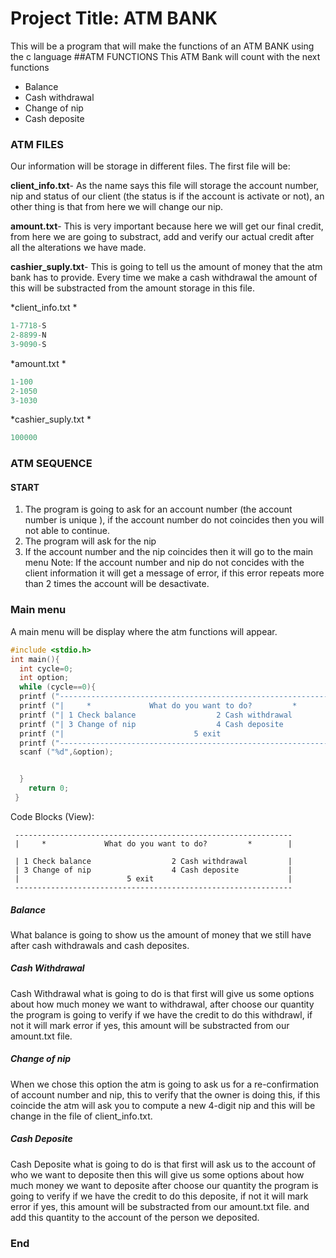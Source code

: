 # Project Title: ATM BANK
This will be a program that will make the functions of an ATM BANK using 
the c language 
##ATM FUNCTIONS
This ATM Bank will count with the next functions
- Balance
- Cash withdrawal
- Change of nip
- Cash deposite

### ATM FILES 
Our information will be storage in different files.  The first file will be:

**client_info.txt**- As the name says this file will storage the account number, nip and status of our client (the status is if the account is activate or not), an other thing is that from here we will change our nip.

**amount.txt**- This is very important because here we will get our final credit, from here we are going to substract, add and verify our actual credit after all the alterations we have made.

**cashier_suply.txt**- This is going to tell us the amount of money that the atm bank has to provide. Every time we make a cash withdrawal the amount of this will be substracted from the amount storage in this file.

*client_info.txt
*
```c
1-7718-S
2-8899-N
3-9090-S
```
*amount.txt
*
```c
1-100
2-1050
3-1030
```
*cashier_suply.txt
*
```c
100000
```

### ATM SEQUENCE
#### START
1. The program is going to ask for an account number (the account number is unique ), if the account number do not coincides then you will not able to continue.
1. The program will ask for the nip 
1. If the account number and the nip coincides then it will go to the main menu
Note: If the account number and nip do not concides with the client information it will get a message of error, if this error repeats more than 2 times the account will be desactivate.

### Main menu 
A main menu will be display where the atm functions will appear.
```c
#include <stdio.h>
int main(){
  int cycle=0; 
  int option;
  while (cycle==0){
  printf ("--------------------------------------------------------------\n");
  printf ("|     *             What do you want to do?         *         |\n\n"); 
  printf ("| 1 Check balance                  2 Cash withdrawal          |\n");
  printf ("| 3 Change of nip                  4 Cash deposite            |\n");
  printf ("|                             5 exit                          |\n");
  printf ("--------------------------------------------------------------\n");
  scanf ("%d",&option);


  }
    return 0;  
 }
```
Code Blocks (View):


     -------------------------------------------------------------- 
     |     *             What do you want to do?         *        |
	 
     | 1 Check balance                  2 Cash withdrawal         |
     | 3 Change of nip                  4 Cash deposite           |
     |                        5 exit                              |
     -------------------------------------------------------------- 
##### Balance 
What balance is going to show us the amount of money that we still have after cash withdrawals and cash deposites.

##### Cash Withdrawal
Cash Withdrawal what is going to do is that first will give us some options about how much money we want to withdrawal, after choose our quantity the program is going to verify if we have the credit to do this withdrawl, if not it will mark error if yes, this amount will be substracted from our amount.txt file.

##### Change of nip
When we chose this option the atm is going to ask us for a re-confirmation of account number and nip, this to verify that the owner is doing this, if this coincide the atm will ask you to compute a new 4-digit nip and this will be change in the file of client_info.txt.

##### Cash Deposite
Cash Deposite what is going to do is that first will ask us to the account of who we want to deposite then this will give us some options about how much money we want to deposite after choose our quantity the program is going to verify if we have the credit to do this deposite, if not it will mark error if yes, this amount will be substracted from our amount.txt file. and add this quantity to the account of the person we deposited.



### End
